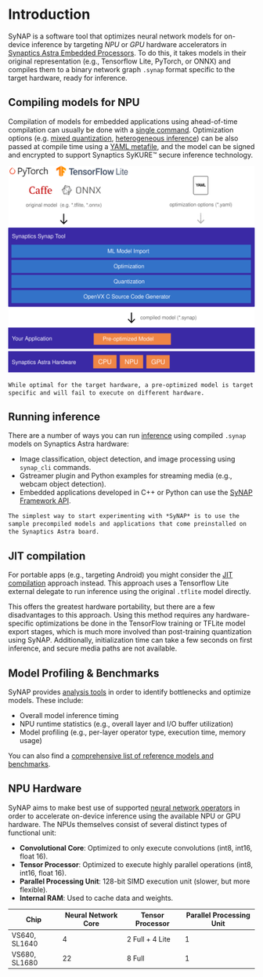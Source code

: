 Introduction
============

SyNAP is a software tool that optimizes neural network models for on-device inference by targeting *NPU* or *GPU* hardware accelerators in [Synaptics Astra Embedded Processors](https://www.synaptics.com/products/embedded-processors). To do this, it takes models in their original representation (e.g., Tensorflow Lite, PyTorch, or ONNX) and compiles them to a binary network graph `.synap` format specific to the target hardware, ready for inference.

Compiling models for NPU
------------------------

Compilation of models for embedded applications using ahead-of-time compilation can usually be done with a [single command](optimizing_models.md). Optimization options (e.g. [mixed quantization](tutorials/model_import), [heterogeneous inference](heterogeneous_inference)) can be also passed at compile time using a [YAML metafile](conversion-metafile), and the model can be signed and encrypted to support Synaptics SyKURE™ secure inference technology.

![synap](images/preoptimized.svg)

```{important}
While optimal for the target hardware, a pre-optimized model is target specific and will fail to execute on different hardware.
```



Running inference
-----------------

There are a number of ways you can run [inference](inference.md) using compiled `.synap` models on Synaptics Astra hardware:

- Image classification, object detection, and image processing using `synap_cli` commands.
- Gstreamer plugin and Python examples for streaming media (e.g., webcam object detection).
- Embedded applications developed in C++ or Python can use the [SyNAP Framework API](./framework_api.rst).

```{tip}
The simplest way to start experimenting with *SyNAP* is to use the sample precompiled models and applications that come preinstalled on the Synaptics Astra board.
```

JIT compilation
---------------

For portable apps (e.g., targeting Android) you might consider the [JIT compilation](jit_compilation.md) approach instead. This approach uses a Tensorflow Lite external delegate to run inference using the original `.tflite` model directly.

This offers the greatest hardware portability, but there are a few disadvantages to this approach. Using this method requires any hardware-specific optimizations be done in the TensorFlow training or TFLite model export stages, which is much more involved than post-training quantization using SyNAP. Additionally, initialization time can take a few seconds on first inference, and secure media paths are not available.

Model Profiling & Benchmarks
----------------------------

SyNAP provides [analysis tools](sysfs-inference-counter) in order to identify bottlenecks and optimize models. These include:

- Overall model inference timing
- NPU runtime statistics (e.g., overall layer and I/O buffer utilization)
- Model profiling (e.g., per-layer operator type, execution time, memory usage)

You can also find a [comprehensive list of reference models and benchmarks](benchmark).

NPU Hardware
------------

SyNAP aims to make best use of supported [neural network operators](npu_operators) in order to accelerate on-device inference using the available NPU or GPU hardware. The NPUs themselves consist of several distinct types of functional unit:

- **Convolutional Core**: Optimized to only execute convolutions (int8, int16, float 16).
- **Tensor Processor**: Optimized to execute highly parallel operations (int8, int16, float 16).
- **Parallel Processing Unit**: 128-bit SIMD execution unit (slower, but more flexible).
- **Internal RAM**: Used to cache data and weights.


| Chip         | Neural Network Core | Tensor Processor   | Parallel Processing Unit |
|--------------|---------------------|--------------------|--------------------------|
| VS640, SL1640| 4                   | 2 Full + 4 Lite    | 1                        |
| VS680, SL1680| 22                  | 8 Full             | 1                        |
